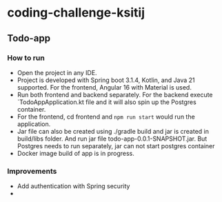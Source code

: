 # coding-challenge-ksitij

## Todo-app

### How to run

- Open the project in any IDE.
- Project is developed with Spring boot 3.1.4, Kotlin, and Java 21 supported. For the frontend, Angular 16 with Material is used.
- Run both frontend and backend separately. For the backend execute `TodoAppApplication.kt file and it will also spin up the Postgres container.
- For the frontend, cd frontend and `npm run start` would run the application.
- Jar file can also be created using ./gradle build and jar is created in build/libs folder. And run jar file todo-app-0.0.1-SNAPSHOT.jar. But Postgres needs to run separately, jar can not start postgres container
- Docker image build of app is in progress.

### Improvements

- Add authentication with Spring security
- 
